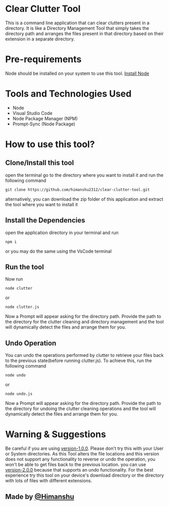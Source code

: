 # Clear Clutter Tool
This is a command line application that can clear clutters present in a directory. It is like a Directory Management Tool that simply takes the directory path and arranges the files present in that directory based on their extension in a separate directory.

# Pre-requirements
Node should be installed on your system to use this tool. [Install Node](https://nodejs.org/en/download)

# Tools and Technologies Used
- Node
- Visual Studio Code
- Node Package Manager (NPM)
- Prompt-Sync (Node Package)

# How to use this tool?

## Clone/Install this tool
open the terminal go to the directory where you want to install it and run the following command
``````
git clone https://github.com/himanshu2312/clear-clutter-tool.git
``````
alternatively, you can download the zip folder of this application and extract the tool where you want to install it

## Install the Dependencies
open the application directory in your terminal and run
``````
npm i
``````
or you may do the same using the VsCode terminal

## Run the tool
Now run 
```````
node clutter
```````
or
```````
node clutter.js
```````
Now a Prompt will appear asking for the directory path. Provide the path to the directory for the clutter cleaning and directory management and the tool will dynamically detect the files and arrange them for you.

## Undo Operation
You can undo the operations performed by clutter to retrieve your files back to the previous state(before running clutter.js).
To achieve this, run the following command
```````
node undo
```````
or
```````
node undo.js
```````
Now a Prompt will appear asking for the directory path. Provide the path to the directory for undoing the clutter cleaning operations and the tool will dynamically detect the files and arrange them for you.

# Warning & Suggestions 
Be careful if you are using [version-1.0.0](https://github.com/himanshu2312/clear-clutter-tool/releases/tag/clear-clutter-1.0.0). Please don't try this with your User or System directories. As this Tool alters the file locations and this version does not support any functionality to reverse or undo the operation, you won't be able to get files back to the previous location. you can use [version-2.0.0](https://github.com/himanshu2312/clear-clutter-tool/releases/tag/clear-clutter-2.0.0) because that supports an undo functionality.
For the best experience try this tool on your device's download directory or the directory with lots of files with different extensions.

## Made by [@Himanshu](https://www.linkedin.com/in/himanshu2312/)
